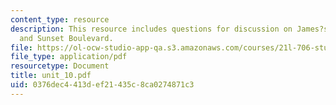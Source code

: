 ```yaml
---
content_type: resource
description: This resource includes questions for discussion on James?s Tale nested,
  and Sunset Boulevard.
file: https://ol-ocw-studio-app-qa.s3.amazonaws.com/courses/21l-706-studies-in-film-fall-2005/0376dec4413def21435c8ca0274871c3_unit_10.pdf
file_type: application/pdf
resourcetype: Document
title: unit_10.pdf
uid: 0376dec4-413d-ef21-435c-8ca0274871c3
---
```


